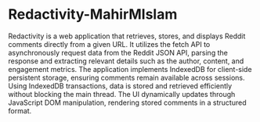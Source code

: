 # Redactivity-MahirMIslam

Redactivity is a web application that retrieves, stores, and displays Reddit comments directly from a given URL. It utilizes the fetch API to asynchronously request data from the Reddit JSON API, parsing the response and extracting relevant details such as the author, content, and engagement metrics. The application implements IndexedDB for client-side persistent storage, ensuring comments remain available across sessions. Using IndexedDB transactions, data is stored and retrieved efficiently without blocking the main thread. The UI dynamically updates through JavaScript DOM manipulation, rendering stored comments in a structured format.